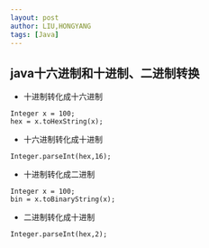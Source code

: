 ```yaml
---
layout: post
author: LIU,HONGYANG
tags: [Java]
---
```






## java十六进制和十进制、二进制转换

- 十进制转化成十六进制


```{java}
Integer x = 100;
hex = x.toHexString(x);
```



- 十六进制转化成十进制

```{java}
Integer.parseInt(hex,16);
```


- 十进制转化成二进制

```{}
Integer x = 100;
bin = x.toBinaryString(x);
```

- 二进制转化成十进制

```{}
Integer.parseInt(hex,2);
```